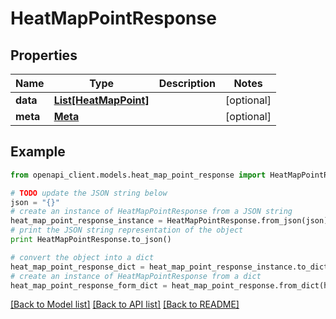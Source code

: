 # HeatMapPointResponse


## Properties

Name | Type | Description | Notes
------------ | ------------- | ------------- | -------------
**data** | [**List[HeatMapPoint]**](HeatMapPoint.md) |  | [optional] 
**meta** | [**Meta**](Meta.md) |  | [optional] 

## Example

```python
from openapi_client.models.heat_map_point_response import HeatMapPointResponse

# TODO update the JSON string below
json = "{}"
# create an instance of HeatMapPointResponse from a JSON string
heat_map_point_response_instance = HeatMapPointResponse.from_json(json)
# print the JSON string representation of the object
print HeatMapPointResponse.to_json()

# convert the object into a dict
heat_map_point_response_dict = heat_map_point_response_instance.to_dict()
# create an instance of HeatMapPointResponse from a dict
heat_map_point_response_form_dict = heat_map_point_response.from_dict(heat_map_point_response_dict)
```
[[Back to Model list]](../README.md#documentation-for-models) [[Back to API list]](../README.md#documentation-for-api-endpoints) [[Back to README]](../README.md)


